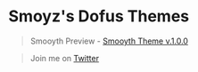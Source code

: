 # Smoyz's Dofus Themes

> Smooyth Preview -  [Smooyth Theme v.1.0.0](https://github.com/smoyz/themes/blob/master/dofus-th/Smooyth/Smooyth.jpg?raw=true)



> Join me on [Twitter](https://twitter.com/smoyzi)
